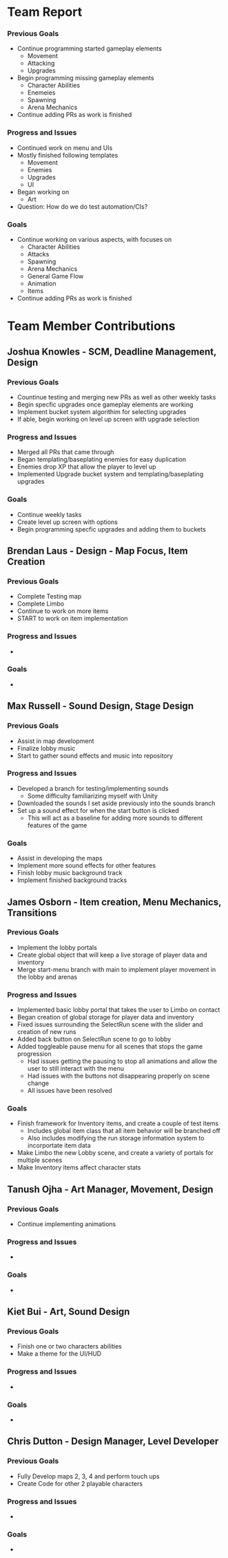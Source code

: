 # Team Report

### Previous Goals

* Continue programming started gameplay elements
  * Movement
  * Attacking
  * Upgrades
* Begin programming missing gameplay elements
  * Character Abilities
  * Enemeies
  * Spawning
  * Arena Mechanics
* Continue adding PRs as work is finished

### Progress and Issues

* Continued work on menu and UIs
* Mostly finished following templates
  * Movement
  * Enemies
  * Upgrades
  * UI
* Began working on
  * Art
* Question: How do we do test automation/CIs?

### Goals

* Continue working on various aspects, with focuses on
  * Character Abilities
  * Attacks
  * Spawning
  * Arena Mechanics
  * General Game Flow
  * Animation
  * Items
* Continue adding PRs as work is finished

# Team Member Contributions

## Joshua Knowles \- SCM, Deadline Management, Design

### Previous Goals

* Countinue testing and merging new PRs as well as other weekly tasks
* Begin specfic upgrades once gameplay elements are working
* Implement bucket system algorithim for selecting upgrades
* If able, begin working on level up screen with upgrade selection

### Progress and Issues

* Merged all PRs that came through
* Began templating/baseplating enemies for easy duplication
* Enemies drop XP that allow the player to level up
* Implemented Upgrade bucket system and templating/baseplating upgrades

### Goals

* Continue weekly tasks
* Create level up screen with options
* Begin programming specfic upgrades and adding them to buckets

## Brendan Laus \- Design \- Map Focus, Item Creation

### Previous Goals

* Complete Testing map
* Complete Limbo
* Continue to work on more items
* START to work on item implementation

### Progress and Issues

* 

### Goals

* 

## Max Russell \- Sound Design, Stage Design

### Previous Goals

* Assist in map development
* Finalize lobby music
* Start to gather sound effects and music into repository

### Progress and Issues

* Developed a branch for testing/implementing sounds
  * Some difficulty familiarizing myself with Unity
* Downloaded the sounds I set aside previously into the sounds branch
* Set up a sound effect for when the start button is clicked
  * This will act as a baseline for adding more sounds to different features of the game

### Goals

* Assist in developing the maps
* Implement more sound effects for other features
* Finish lobby music background track
* Implement finished background tracks

## James Osborn \- Item creation, Menu Mechanics, Transitions

### Previous Goals

* Implement the lobby portals
* Create global object that will keep a live storage of player data and inventory
* Merge start-menu branch with main to implement player movement in the lobby and arenas

### Progress and Issues

* Implemented basic lobby portal that takes the user to Limbo on contact
* Began creation of global storage for player data and inventory
* Fixed issues surrounding the SelectRun scene with the slider and creation of new runs
* Added back button on SelectRun scene to go to lobby
* Added toggleable pause menu for all scenes that stops the game progression
  * Had issues getting the pausing to stop all animations and allow the user to still interact with the menu
  * Had issues with the buttons not disappearing properly on scene change
  * All issues have been resolved

### Goals

* Finish framework for Inventory items, and create a couple of test items
  * Includes global item class that all item behavior will be branched off
  * Also includes modifying the run storage information system to incorportate item data
* Make Limbo the new Lobby scene, and create a variety of portals for multiple scenes
* Make Inventory items affect character stats

## Tanush Ojha \- Art Manager, Movement, Design

### Previous Goals

* Continue implementing animations 

### Progress and Issues

* 

### Goals

* 

## Kiet Bui \- Art, Sound Design

### Previous Goals

* Finish one or two characters abilities
* Make a theme for the UI/HUD

### Progress and Issues

* 

### Goals

* 

## Chris Dutton \- Design Manager, Level Developer

### Previous Goals

* Fully Develop maps 2, 3, 4 and perform touch ups
* Create Code for other 2 playable characters

### Progress and Issues

* 

### Goals

* 

